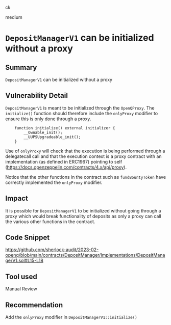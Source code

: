 ck

medium

# `DepositManagerV1` can be initialized without a proxy

## Summary

`DepositManagerV1` can be initialized without a proxy

## Vulnerability Detail

`DepositManagerV1` is meant to be initialized through the `OpenQProxy`. The `initialize()` function should therefore include the `onlyProxy` modifier to ensure this is only done through a proxy.

```solidity
    function initialize() external initializer {
        __Ownable_init();
        __UUPSUpgradeable_init();
    }
```

Use of `onlyProxy` will check that the execution is being performed through a delegatecall call and that the execution context is a proxy contract with an implementation (as defined in ERC1967) pointing to self (https://docs.openzeppelin.com/contracts/4.x/api/proxy).

Notice that the other functions in the contract such as `fundBountyToken` have correctly implemented the `onlyProxy` modifier.

## Impact

It is possible for `DepositManagerV1` to be initialized without going through a proxy which would break functionality of deposits as only a proxy can call the various other functions in the contract.

## Code Snippet

https://github.com/sherlock-audit/2023-02-openq/blob/main/contracts/DepositManager/Implementations/DepositManagerV1.sol#L15-L18

## Tool used

Manual Review

## Recommendation

Add the `onlyProxy` modifier in `DepositManagerV1::initialize()`